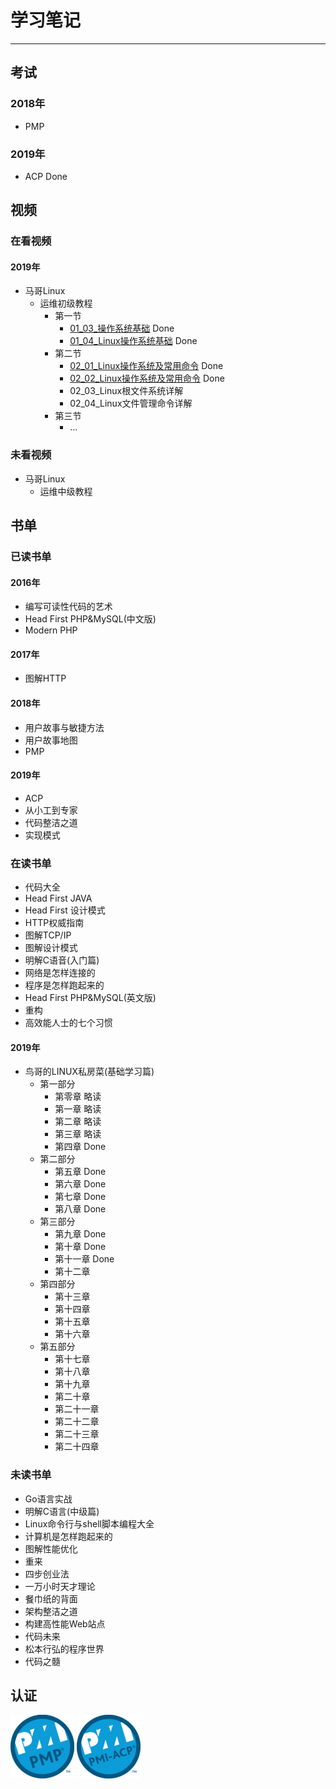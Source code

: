 # 学习笔记

---

## 考试

### 2018年

* PMP

### 2019年

* ACP Done

## 视频

### 在看视频

#### 2019年

* 马哥Linux
	* 运维初级教程
		* 第一节 
			* [01_03\_操作系统基础](./Linux/马哥视频/01_03_操作系统基础.md) Done
			* [01_04\_Linux操作系统基础](./Linux/马哥视频/01_04_Linux操作系统基础.md) Done
		* 第二节 
			* [02_01\_Linux操作系统及常用命令](./Linux/马哥视频/02_01_Linux操作系统及常用命令.md) Done
			* [02_02\_Linux操作系统及常用命令](./Linux/马哥视频/02_02_Linux操作系统及常用命令.md) Done
			* 02_03\_Linux根文件系统详解
			* 02_04\_Linux文件管理命令详解
		* 第三节 
			* ... 

### 未看视频

* 马哥Linux
	* 运维中级教程

## 书单

### 已读书单

#### 2016年

* 编写可读性代码的艺术
* Head First PHP&MySQL(中文版)
* Modern PHP

#### 2017年

* 图解HTTP

#### 2018年

* 用户故事与敏捷方法
* 用户故事地图
* PMP

#### 2019年

* ACP
* 从小工到专家
* 代码整洁之道
* 实现模式

### 在读书单

* 代码大全
* Head First JAVA
* Head First 设计模式
* HTTP权威指南
* 图解TCP/IP
* 图解设计模式
* 明解C语音(入门篇)
* 网络是怎样连接的
* 程序是怎样跑起来的
* Head First PHP&MySQL(英文版)
* 重构
* 高效能人士的七个习惯

#### 2019年

* 鸟哥的LINUX私房菜(基础学习篇)
	* 第一部分
		* 第零章 略读 
		* 第一章 略读 
		* 第二章 略读
		* 第三章 略读
		* 第四章 Done
	* 第二部分 
		* 第五章 Done
		* 第六章 Done
		* 第七章 Done
		* 第八章 Done
	* 第三部分
		* 第九章 Done
		* 第十章 Done  
		* 第十一章 Done
		* 第十二章 
	* 第四部分
		* 第十三章 
		* 第十四章 
		* 第十五章 
		* 第十六章 
	* 第五部分
		* 第十七章 
		* 第十八章 
		* 第十九章 
		* 第二十章 
		* 第二十一章 
		* 第二十二章 
		* 第二十三章 
		* 第二十四章 

### 未读书单

* Go语言实战
* 明解C语言(中级篇)
* Linux命令行与shell脚本编程大全
* 计算机是怎样跑起来的
* 图解性能优化
* 重来
* 四步创业法
* 一万小时天才理论
* 餐巾纸的背面
* 架构整洁之道
* 构建高性能Web站点
* 代码未来
* 松本行弘的程序世界
* 代码之髓

## 认证

![PMP](./images/project-management-professional-pmp.png) 
![ACP](./images/pmi-agile-certified-practitioner-pmi-acp.png) 
